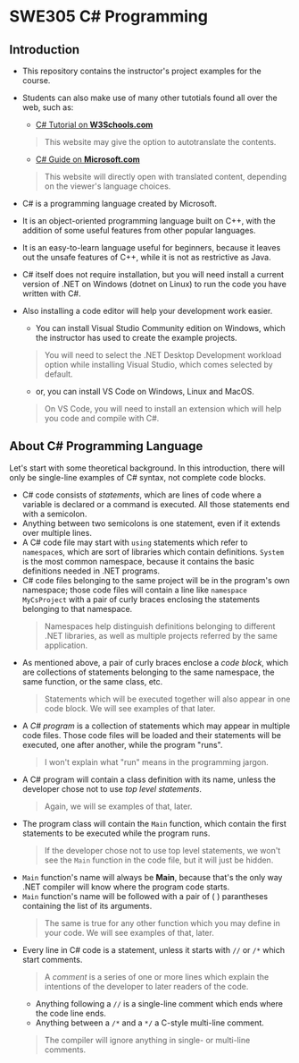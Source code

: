# SWE305 C# Programming

## Introduction
- This repository contains the instructor's project examples for the course.
- Students can also make use of many other tutotials found all over the web, such as:
  - [C# Tutorial on **W3Schools.com**](https://www.w3schools.com/cs/index.php)
  > This website may give the option to autotranslate the contents.
  - [C# Guide on **Microsoft.com**](https://learn.microsoft.com/dotnet/csharp/)
  >This website will directly open with translated content, depending on the viewer's language choices.

- C# is a programming language created by Microsoft.
- It is an object-oriented programming language built on C++, with the addition of some useful features from other popular languages.
- It is an easy-to-learn language useful for beginners, because it leaves out the unsafe features of C++, while it is not as restrictive as Java.
- C# itself does not require installation, but you will need install a current version of .NET on Windows (dotnet on Linux) to run the code you have written with C#.
- Also installing a code editor will help your development work easier.
  - You can install Visual Studio Community edition on Windows, which the instructor has used to create the example projects.
  
  > You will need to select the .NET Desktop Development workload option while installing Visual Studio, which comes selected by default.

  - or, you can install VS Code on Windows, Linux and MacOS.
  
  > On VS Code, you will need to install an extension which will help you code and compile with C#.

## About C# Programming Language
Let's start with some theoretical background.
In this introduction, there will only be single-line examples of C# syntax, not complete code blocks.

- C# code consists of *statements*, which are lines of code where a variable is declared or a command is executed.
  All those statements end with a semicolon.
- Anything between two semicolons is one statement, even if it extends over multiple lines.
- A C# code file may start with <code>using</code> statements which refer to <code>namespace</code>s,
  which are sort of libraries which contain definitions.
  <code>System</code> is the most common namespace, because it contains the basic definitions needed in .NET programs.
- C# code files belonging to the same project will be in the program's own namespace;
  those code files will contain a line like <code>namespace MyCsProject</code>
  with a pair of curly braces enclosing the statements belonging to that namespace.
  > Namespaces help distinguish definitions belonging to different .NET libraries,
  as well as multiple projects referred by the same application.
- As mentioned above, a pair of curly braces enclose a *code block*, which are collections of statements
  belonging to the same namespace, the same function, or the same class, etc.
  > Statements which will be executed together will also appear in one code block.
  We will see examples of that later.
- A *C# program* is a collection of statements which may appear in multiple code files.
  Those code files will be loaded and their statements will be executed, one after another,
  while the program "runs".
  > I won't explain what "run" means in the programming jargon.
- A C# program will contain  a class definition with its name,
  unless the developer chose not to use *top level statements*.
  > Again, we will se examples of that, later.
- The program class will contain the <code>Main</code> function,
  which contain the first statements to be executed while the program runs.
  > If the developer chose not to use top level statements, we won't see the <code>Main</code> function in the code file,
  but it will just be hidden.
- <code>Main</code> function's name will always be **Main**,
  because that's the only way .NET compiler will know where the program code starts.
- <code>Main</code> function's name will be followed with a pair of </code>( )</code> parantheses
  containing the list of its arguments.
  > The same is true for any other function which you may define in your code.
  We will see examples of that, later.
- Every line in C# code is a statement, unless it starts with <code>//</code> or <code>/*</code> which start comments.
  > A *comment* is a series of one or more lines which explain the intentions of the developer to later readers of the code.
  - Anything following a <code>//</code> is a single-line comment which ends where the code line ends.
  - Anything between a <code>/\*</code> and a <code>\*/</code> a C-style multi-line comment.
  > The compiler will ignore anything in single- or multi-line comments.